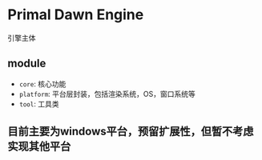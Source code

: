 # Primal Dawn Engine

引擎主体

## module

- `core`: 核心功能
- `platform`: 平台层封装，包括渲染系统，OS，窗口系统等
- `tool`: 工具类

## 目前主要为windows平台，预留扩展性，但暂不考虑实现其他平台


